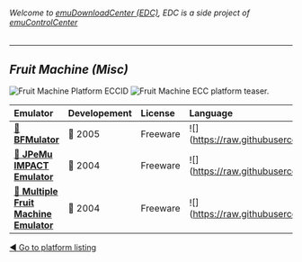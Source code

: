 ###### Welcome to [emuDownloadCenter (EDC)](https://github.com/PhoenixInteractiveNL/emuDownloadCenter/wiki/), EDC is a side project of [emuControlCenter](https://github.com/PhoenixInteractiveNL/emuControlCenter/wiki/)
***
## _Fruit Machine (Misc)_
![](https://raw.githubusercontent.com/wiki/PhoenixInteractiveNL/emuDownloadCenter/images_platform/ecc_fruit_cell.png "Fruit Machine Platform ECCID")
![](https://raw.githubusercontent.com/wiki/PhoenixInteractiveNL/emuDownloadCenter/images_platform/ecc_fruit_teaser.png "Fruit Machine ECC platform teaser.")

| Emulator | Developement | License | Language |
|:---------|:-------------|:--------|:---------|
| [:file_folder: **BFMulator**](https://github.com/PhoenixInteractiveNL/emuDownloadCenter/wiki/Emulator-bfmulator#menu) | :red_circle: 2005 | Freeware | ![](https://raw.githubusercontent.com/wiki/PhoenixInteractiveNL/emuDownloadCenter/images_flags/icon_flag_EN_24.png |
| [:file_folder: **JPeMu IMPACT Emulator**](https://github.com/PhoenixInteractiveNL/emuDownloadCenter/wiki/Emulator-jpemu#menu) | :red_circle: 2004 | Freeware | ![](https://raw.githubusercontent.com/wiki/PhoenixInteractiveNL/emuDownloadCenter/images_flags/icon_flag_EN_24.png |
| [:file_folder: **Multiple Fruit Machine Emulator**](https://github.com/PhoenixInteractiveNL/emuDownloadCenter/wiki/Emulator-mfme#menu) | :red_circle: 2004 | Freeware | ![](https://raw.githubusercontent.com/wiki/PhoenixInteractiveNL/emuDownloadCenter/images_flags/icon_flag_EN_24.png |

[:arrow_backward: Go to platform listing](https://github.com/PhoenixInteractiveNL/emuDownloadCenter/wiki/EDC-Platform-List)
